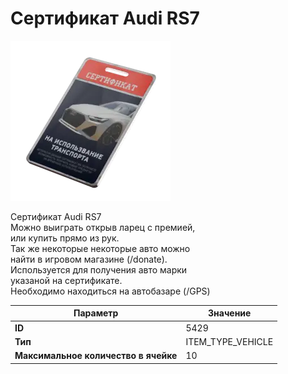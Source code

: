# Сертификат Audi RS7

![Item Image](../img/5429.webp?raw=true)

Сертификат Audi RS7<br>Можно выиграть открыв ларец с премией,<br>или купить прямо из рук.<br>Так же некоторые некоторые авто можно<br>найти в игровом магазине (/donate).<br>Используется для получения авто марки<br>указаной на сертификате.<br>Необходимо находиться на автобазаре (/GPS)


| Параметр | Значение |
|----------|----------|
| **ID** | 5429 |
| **Тип** | ITEM_TYPE_VEHICLE |
| **Максимальное количество в ячейке** | 10 |

